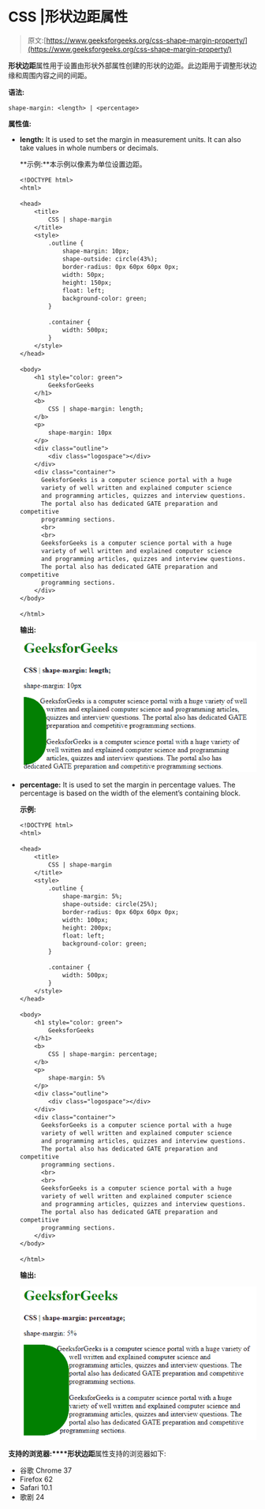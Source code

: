 # CSS |形状边距属性

> 原文:[https://www.geeksforgeeks.org/css-shape-margin-property/](https://www.geeksforgeeks.org/css-shape-margin-property/)

**形状边距**属性用于设置由形状外部属性创建的形状的边距。此边距用于调整形状边缘和周围内容之间的间距。

**语法:**

```
shape-margin: <length> | <percentage>
```

**属性值:**

*   **length:** It is used to set the margin in measurement units. It can also take values in whole numbers or decimals.

    **示例:**本示例以像素为单位设置边距。

    ```
    <!DOCTYPE html>
    <html>

    <head>
        <title>
            CSS | shape-margin
        </title>
        <style>
            .outline {
                shape-margin: 10px;
                shape-outside: circle(43%);
                border-radius: 0px 60px 60px 0px;
                width: 50px;
                height: 150px;
                float: left;
                background-color: green;
            }

            .container {
                width: 500px;
            }
        </style>
    </head>

    <body>
        <h1 style="color: green">
            GeeksforGeeks
        </h1>
        <b>
            CSS | shape-margin: length;
        </b>
        <p>
            shape-margin: 10px
        </p>
        <div class="outline">
            <div class="logospace"></div>
        </div>
        <div class="container">
          GeeksforGeeks is a computer science portal with a huge 
          variety of well written and explained computer science
          and programming articles, quizzes and interview questions. 
          The portal also has dedicated GATE preparation and competitive
          programming sections.
          <br>
          <br> 
          GeeksforGeeks is a computer science portal with a huge 
          variety of well written and explained computer science 
          and programming articles, quizzes and interview questions.
          The portal also has dedicated GATE preparation and competitive
          programming sections.
        </div>
    </body>

    </html>
    ```

    **输出:**

    ![values](img/1bf110732ba434e456d33c61aaa70105.png)

*   **percentage:** It is used to set the margin in percentage values. The percentage is based on the width of the element’s containing block.

    **示例:**

    ```
    <!DOCTYPE html>
    <html>

    <head>
        <title>
            CSS | shape-margin
        </title>
        <style>
            .outline {
                shape-margin: 5%;
                shape-outside: circle(25%);
                border-radius: 0px 60px 60px 0px;
                width: 100px;
                height: 200px;
                float: left;
                background-color: green;
            }

            .container {
                width: 500px;
            }
        </style>
    </head>

    <body>
        <h1 style="color: green">
            GeeksforGeeks
        </h1>
        <b>
            CSS | shape-margin: percentage;
        </b>
        <p>
            shape-margin: 5%
        </p>
        <div class="outline">
            <div class="logospace"></div>
        </div>
        <div class="container">
          GeeksforGeeks is a computer science portal with a huge 
          variety of well written and explained computer science
          and programming articles, quizzes and interview questions. 
          The portal also has dedicated GATE preparation and competitive
          programming sections.
          <br>
          <br> 
          GeeksforGeeks is a computer science portal with a huge 
          variety of well written and explained computer science 
          and programming articles, quizzes and interview questions.
          The portal also has dedicated GATE preparation and competitive
          programming sections.
        </div>
    </body>

    </html>
    ```

    **输出:**

    ![percentage](img/1eddb87465a0ce4c214ab1f635f8b95c.png)

**支持的浏览器:****形状边距**属性支持的浏览器如下:

*   谷歌 Chrome 37
*   Firefox 62
*   Safari 10.1
*   歌剧 24